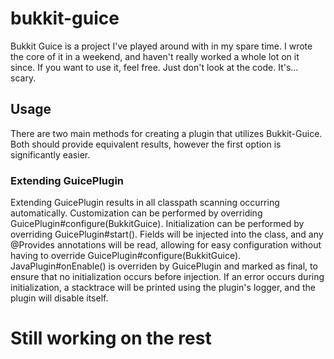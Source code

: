# bukkit-guice
Bukkit Guice is a project I've played around with in my spare time.  I wrote the core of it in a weekend, and haven't really worked a whole lot on it since.  If you want to use it, feel free.  Just don't look at the code.  It's... scary.

## Usage
There are two main methods for creating a plugin that utilizes Bukkit-Guice.  Both should provide equivalent results, however the first option is significantly easier.
### Extending GuicePlugin
Extending GuicePlugin results in all classpath scanning occurring automatically.  Customization can be performed by overriding GuicePlugin#configure(BukkitGuice).
Initialization can be performed by overriding GuicePlugin#start().  Fields will be injected into the class, and any @Provides annotations will be read, allowing for easy configuration without having to override GuicePlugin#configure(BukkitGuice).
JavaPlugin#onEnable() is overriden by GuicePlugin and marked as final, to ensure that no initialization occurs before injection.  If an error occurs during initialization, a stacktrace will be printed using the plugin's logger, and the plugin will disable itself.

# Still working on the rest
